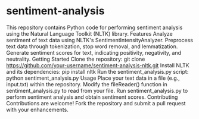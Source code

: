 # sentiment-analysis
This repository contains Python code for performing sentiment analysis using the Natural Language Toolkit (NLTK) library.
Features
Analyze sentiment of text data using NLTK's SentimentIntensityAnalyzer.
Preprocess text data through tokenization, stop word removal, and lemmatization.
Generate sentiment scores for text, indicating positivity, negativity, and neutrality.
Getting Started
Clone the repository: git clone https://github.com/your-username/sentiment-analysis-nltk.git
Install NLTK and its dependencies: pip install nltk
Run the sentiment_analysis.py script: python sentiment_analysis.py
Usage
Place your text data in a file (e.g., input.txt) within the repository.
Modify the fileReader() function in sentiment_analysis.py to read from your file.
Run sentiment_analysis.py to perform sentiment analysis and obtain sentiment scores.
Contributing
Contributions are welcome! Fork the repository and submit a pull request with your enhancements.
